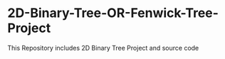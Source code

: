 # 2D-Binary-Tree-OR-Fenwick-Tree-Project
This Repository includes 2D Binary Tree Project and source code
